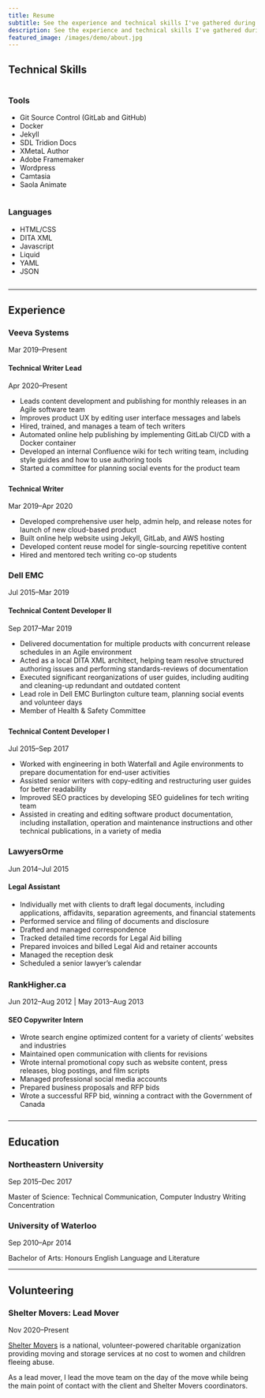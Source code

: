 ```yaml
---
title: Resume
subtitle: See the experience and technical skills I've gathered during my career as a technical communicator.
description: See the experience and technical skills I've gathered during my career as a technical communicator.
featured_image: /images/demo/about.jpg
---
```


<div>
   <h2>Technical Skills</h2>
   <div class="row">
      <div class="column">
         <h3>Tools</h3>
         <ul>
            <li>Git Source Control (GitLab and GitHub)</li>
            <li>Docker</li>
            <li>Jekyll</li>
            <li>SDL Tridion Docs</li>
            <li>XMetaL Author</li>
            <li>Adobe Framemaker</li>
            <li>Wordpress</li>
            <li>Camtasia</li>
            <li>Saola Animate</li>
         </ul>
      </div>
      <div class="column">
         <h3>Languages</h3>
         <ul>
            <li>HTML/CSS</li>
            <li>DITA XML</li>
            <li>Javascript</li>
            <li>Liquid</li>
            <li>YAML</li>
            <li>JSON</li>
         </ul>
      </div>
   </div>
</div>
<hr>
<div>
   <h2>Experience</h2>
   <h3>Veeva Systems</h3>
   <p style="margin-bottom: 15px;" class="date">Mar 2019–Present</p>
   <div class="timeline-container">
      <div class="timeline-block" style="margin-bottom: 25px">
         <div class="marker"></div>
         <div class="timeline-content">
            <h4>Technical Writer Lead</h4>
            <span class="date">Apr 2020–Present</span>
            <ul>
               <li>Leads content development and publishing for monthly releases in an Agile software team</li>
               <li>Improves product UX by editing user interface messages and labels</li>
               <li>Hired, trained, and manages a team of tech writers</li>
               <li>Automated online help publishing by implementing GitLab CI/CD with a Docker container</li>
               <li>Developed an internal Confluence wiki for tech writing team, including style guides and how to use authoring tools</li>
               <li style="margin-bottom: 0px;">Started a committee for planning social events for the product team</li>
            </ul>
         </div>
      </div>
      <div class="timeline-block">
         <div class="marker"></div>
         <div class="timeline-content">
            <h4>Technical Writer</h4>
            <span class="date">Mar 2019–Apr 2020</span>
            <ul>
               <li>Developed comprehensive user help, admin help, and release notes for launch of new cloud-based product</li>
               <li>Built online help website using Jekyll, GitLab, and AWS hosting</li>
               <li>Developed content reuse model for single-sourcing repetitive content</li>
               <li style="margin-bottom: 0px;">Hired and mentored tech writing co-op students</li>
            </ul>
         </div>
      </div>
   </div>
   <h3>Dell EMC</h3>
   <p style="margin-bottom: 15px;" class="date">Jul 2015–Mar 2019</p>
   <div class="timeline-container">
      <div class="timeline-block" style="margin-bottom: 25px">
         <div class="marker"></div>
         <div class="timeline-content">
            <h4>Technical Content Developer II</h4>
            <span class="date">Sep 2017–Mar 2019</span>
            <ul>
               <li>Delivered documentation for multiple products with concurrent release schedules in an Agile environment</li>
               <li>Acted as a local DITA XML architect, helping team resolve structured authoring issues and performing standards-reviews of documentation</li>
               <li>Executed significant reorganizations of user guides, including auditing and cleaning-up redundant and outdated content</li>
               <li>Lead role in Dell EMC Burlington culture team, planning social events and volunteer days</li>
               <li style="margin-bottom: 0px;">Member of Health & Safety Committee</li>
            </ul>
         </div>
      </div>
      <div class="timeline-block">
         <div class="marker"></div>
         <div class="timeline-content">
            <h4>Technical Content Developer I</h4>
            <span class="date">Jul 2015–Sep 2017</span>
            <ul>
               <li>Worked with engineering in both Waterfall and Agile environments to prepare documentation for end-user activities</li>
               <li>Assisted senior writers with copy-editing and restructuring user guides for better readability</li>
               <li>Improved SEO practices by developing SEO guidelines for tech writing team</li>
               <li style="margin-bottom: 0px;">Assisted in creating and editing software product documentation, including installation, operation and maintenance instructions and other technical publications, in a variety of media</li>
            </ul>
         </div>
      </div>
   </div>
</div>
<h3>LawyersOrme</h3>
<p style="margin-bottom: 15px;" class="date">Jun 2014–Jul 2015</p>
<div class="timeline-container">
   <div class="timeline-block" style="margin-bottom: 25px">
      <div class="marker"></div>
      <div class="timeline-content">
         <h4>Legal Assistant</h4>
         <ul>
            <li>Individually met with clients to draft legal documents, including applications, affidavits, separation agreements, and financial statements</li>
            <li>Performed service and filing of documents and disclosure</li>
            <li>Drafted and managed correspondence</li>
            <li>Tracked detailed time records for Legal Aid billing</li>
            <li>Prepared invoices and billed Legal Aid and retainer accounts</li>
            <li>Managed the reception desk</li>
            <li style="margin-bottom: 0px;">Scheduled a senior lawyer’s calendar</li>
         </ul>
      </div>
   </div>
</div>
<h3>RankHigher.ca</h3>
<p style="margin-bottom: 15px;" class="date">Jun 2012–Aug 2012 | May 2013–Aug 2013</p>
<div class="timeline-container">
   <div class="timeline-block" style="margin-bottom: 25px">
      <div class="marker"></div>
      <div class="timeline-content">
         <h4>SEO Copywriter Intern</h4>
         <ul>
            <li>Wrote search engine optimized content for a variety of clients’ websites and industries</li>
            <li>Maintained open communication with clients for revisions</li>
            <li>Wrote internal promotional copy such as website content, press releases, blog  postings, and film scripts</li>
            <li>Managed professional social media accounts</li>
            <li>Prepared business proposals and RFP bids</li>
            <li style="margin-bottom: 0px;">Wrote a successful RFP bid, winning a contract with the Government of Canada</li>
         </ul>
      </div>
   </div>
</div>
<hr>
<div>
   <h2>Education</h2>
   <h3>Northeastern University</h3>
   <p class="date">Sep 2015–Dec 2017</p>
   <p>Master of Science: Technical Communication, Computer Industry Writing Concentration</p>
   <h3>University of Waterloo</h3>
   <p class="date">Sep 2010–Apr 2014</p>
   <p>Bachelor of Arts: Honours English Language and Literature</p>
</div>
<hr>
<div>
   <h2>Volunteering</h2>
   <h3>Shelter Movers: Lead Mover</h3>
   <p class="date">Nov 2020–Present</p>
   <p><a href="https://www.sheltermovers.com/">Shelter Movers</a> is a national, volunteer-powered charitable organization providing moving and storage services at no cost to women and children fleeing abuse.</p>
   <p>As a lead mover, I lead the move team on the day of the move while being the main point of contact with the client and Shelter Movers coordinators.</p>
</div>
